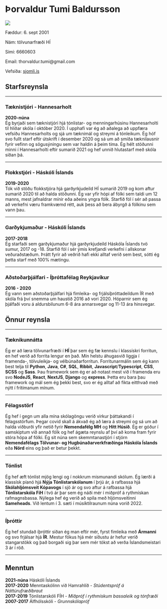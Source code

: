 # Þorvaldur Tumi Baldursson

<div>
    <img src='tumi2.JPG'>
    <p>Fæddur: 6. sept 2001</p>
    <p>Nám: tölvunarfræði HÍ</p>
    <p>Sími: 6660603</p>
    <p>Email: thorvaldur.tumi@gmail.com</p>
    <p>Vefsíða: <a href="https://sjomli.is">sjomli.is</a></p>
</div>

## Starfsreynsla
---
### Tæknistjóri - Hannesarholt
**2020-núna**  
Ég byrjaði sem tæknistjóri hjá tónlistar- og menningarhúsinu Hannesarholti til hliðar skóla í október 2020. Í upphafi var ég að aðalega að uppfæra vefsíðu Hannesarholts og sjá um tæknimál og streymi á tónleikum. Ég hóf svo fullt starf eftir útskrift í desember 2020 og sá um að smíða tæknilausnir fyrir vefinn og sögusýningu sem var haldin á þeim tíma. Ég hélt stöðunni minni í Hannesarholti eftir sumarið 2021 og hef unnið hlutastarf með skóla síðan þá.

---

### Flokkstjóri - Háskóli Íslands
**2019-2020**  
Tók við stöðu flokkstjóra hjá garðyrkjudeild HÍ sumarið 2019 og kom aftur sumarið 2020 til að halda stöðunni. Ég var yfir hópi af fólki sem taldi um 12 manns, mest jafnaldrar mínir eða aðeins yngra fólk. Starfið fól í sér að passa að verkefni væru framkvæmd rétt, auk þess að bera ábyrgð á fólkinu sem vann þau.

---

### Garðykjumaður - Háskóli Íslands
**2017-2018**  
Ég starfaði sem garðykjumaður hjá garðyrkjudeild Háskóla Íslands tvö sumur, 2017 og -18. Starfið fól í sér ýmis krefjandi verkefni í allskonar veðuraðstæðum. Þrátt fyrir að veðrið hafi ekki alltaf verið sem best, sótti ég þetta starf með 100% mætingu.

---

### Aðstoðarþjálfari - Íþróttafélag Reykjavíkur
**2016 - 2020**  
Ég vann sem aðstoðarþjálfari hjá fimleika- og frjálsíþróttadeildum ÍR með skóla frá því snemma um haustið 2016 að vori 2020. Hóparnir sem ég þjálfaði voru á aldursbilunum 6-8 ára annarsvegar og 11-13 ára hinsvegar.


## Önnur reynsla

---

### Tæknikunnátta
Ég er að læra tölvunarfræði í **HÍ** þar sem ég fæ kennslu í klassískri forritun, en hef verið að forrita lengur en það. Mín helstu áhugasvið liggja í framenda-, tölvuleikja- og vélbúnaðarforritun. Forritunarmálin sem ég kann best telja til **Python**, **Java**, **C#**, **SQL**, **Ribbit**, **Javascript**/**Typescript**, **CSS**, **SCSS** og **Sass**. Þau framework sem ég er að notast mest við í framenda eru svo **NodeJS**, **React**, **NextJS**, **Django** og **express**. Þetta eru bara þau framework og mál sem ég þekki best, svo er ég alltaf að fikta eitthvað með nýtt í frítímanum mínum.

---

### Félagsstörf 
Ég hef  í gegn um alla mína skólagöngu verið virkur þáttakandi í félagsstörfum. Þegar covid skall á ákvað ég að læra á streymi og sá um að halda viðburði yfir netið fyrir **Nemendafélg MH** og **Hitt Húsið**. Ég er góður í samskiptum við annað fólk og hef ágæta reynslu af því að koma fram fyrir stóra hópa af fólki. Ég sit núna sem skemmtanastjóri í stjórn **Nemendafélags Tölvunar- og Hugbúnaðarverkfræðinga Háskóla Íslands** eða **Nörd** eins og það er betur þekkt.

---

### Tónlist
Ég hef æft tónlist mjög lengi og í nokkrum mismunandi skólum. Ég lærði á klassísk píanó hjá **Nýja Tónlistarskólanum** í þrjú ár, á rafbassa hjá **Skólahljómsveit Kópavogs** í sjö ár og svo aftur á rafbassa hjá **Tónlistarskóla FíH** í tvö ár þar sem ég náði mér í miðpróf á rythmískan rafmagnsbassa. Nýlega hef ég verið að spila með hljómsveitinni **Sameheads**. Við lentum í 3. sæti í músíktilraunum núna vorið 2022.

---

### Íþróttir
Ég hef stundað íþróttir síðan ég man eftir mér, fyrst fimleika með **Ármanni** og svo frjálsar hjá **ÍR**. Mestur fókus hjá mér síðustu ár hefur verið stangarstökk og það borgaði sig þar sem mér tókst að verða Íslandsmeistari 3 ár í röð.

---

## Menntun
**2021-núna** Háskóli Íslands  
**2017-2020** Menntaskólinn við Hamrahlíð - *Stúdentspróf á Náttúrufræðibraut*  
**2017-2019** Tónlistarskóli FÍH - *Miðpróf í rythmískum bassaleik og tónfræði*  
**2007-2017** Álfhólsskóli - *Grunnskólapróf* 